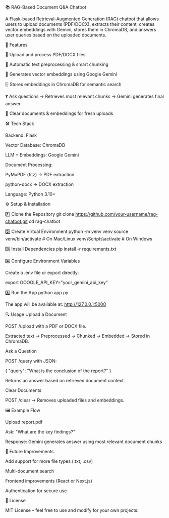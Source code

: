 📚 RAG-Based Document Q&A Chatbot

A Flask-based Retrieval-Augmented Generation (RAG) chatbot that allows users to upload documents (PDF/DOCX), extracts their content, creates vector embeddings with Gemini, stores them in ChromaDB, and answers user queries based on the uploaded documents.

🚀 Features

📂 Upload and process PDF/DOCX files

🧹 Automatic text preprocessing & smart chunking

🔑 Generates vector embeddings using Google Gemini

🗄️ Stores embeddings in ChromaDB for semantic search

❓ Ask questions → Retrieves most relevant chunks → Gemini generates final answer

🧽 Clear documents & embeddings for fresh uploads

🛠️ Tech Stack

Backend: Flask

Vector Database: ChromaDB

LLM + Embeddings: Google Gemini

Document Processing:

PyMuPDF (fitz)
 → PDF extraction

python-docx
 → DOCX extraction

Language: Python 3.10+


⚙️ Setup & Installation

1️⃣ Clone the Repository
git clone https://github.com/your-username/rag-chatbot.git
cd rag-chatbot

2️⃣ Create Virtual Environment
python -m venv venv
source venv/bin/activate   # On Mac/Linux
venv\Scripts\activate      # On Windows

3️⃣ Install Dependencies
pip install -r requirements.txt

4️⃣ Configure Environment Variables

Create a .env file or export directly:

export GOOGLE_API_KEY="your_gemini_api_key"

5️⃣ Run the App
python app.py


The app will be available at: http://127.0.0.1:5000

🔍 Usage
Upload a Document

POST /upload with a PDF or DOCX file.

Extracted text → Preprocessed → Chunked → Embedded → Stored in ChromaDB.

Ask a Question

POST /query with JSON:

{
  "query": "What is the conclusion of the report?"
}


Returns an answer based on retrieved document context.

Clear Documents

POST /clear → Removes uploaded files and embeddings.

🖼️ Example Flow

Upload report.pdf

Ask: "What are the key findings?"

Response: Gemini generates answer using most relevant document chunks

🔮 Future Improvements

Add support for more file types (.txt, .csv)

Multi-document search

Frontend improvements (React or Next.js)

Authentication for secure use

📜 License

MIT License – feel free to use and modify for your own projects.
